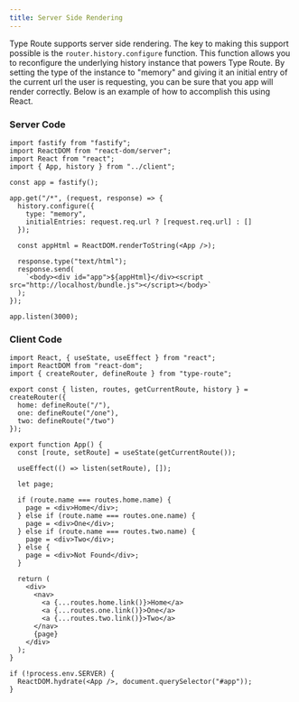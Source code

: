 ```yaml
---
title: Server Side Rendering
---
```


Type Route supports server side rendering. The key to making this support possible
is the `router.history.configure` function. This function allows you to reconfigure
the underlying history instance that powers Type Route. By setting the type of the
instance to "memory" and giving it an initial entry of the current url the user is
requesting, you can be sure that you app will render correctly. Below is an example
of how to accomplish this using React.

### Server Code

```tsx
import fastify from "fastify";
import ReactDOM from "react-dom/server";
import React from "react";
import { App, history } from "../client";

const app = fastify();

app.get("/*", (request, response) => {
  history.configure({
    type: "memory",
    initialEntries: request.req.url ? [request.req.url] : []
  });

  const appHtml = ReactDOM.renderToString(<App />);

  response.type("text/html");
  response.send(
    `<body><div id="app">${appHtml}</div><script src="http://localhost/bundle.js"></script></body>`
  );
});

app.listen(3000);
```

### Client Code

```tsx
import React, { useState, useEffect } from "react";
import ReactDOM from "react-dom";
import { createRouter, defineRoute } from "type-route";

export const { listen, routes, getCurrentRoute, history } = createRouter({
  home: defineRoute("/"),
  one: defineRoute("/one"),
  two: defineRoute("/two")
});

export function App() {
  const [route, setRoute] = useState(getCurrentRoute());

  useEffect(() => listen(setRoute), []);

  let page;

  if (route.name === routes.home.name) {
    page = <div>Home</div>;
  } else if (route.name === routes.one.name) {
    page = <div>One</div>;
  } else if (route.name === routes.two.name) {
    page = <div>Two</div>;
  } else {
    page = <div>Not Found</div>;
  }

  return (
    <div>
      <nav>
        <a {...routes.home.link()}>Home</a>
        <a {...routes.one.link()}>One</a>
        <a {...routes.two.link()}>Two</a>
      </nav>
      {page}
    </div>
  );
}

if (!process.env.SERVER) {
  ReactDOM.hydrate(<App />, document.querySelector("#app"));
}
```
